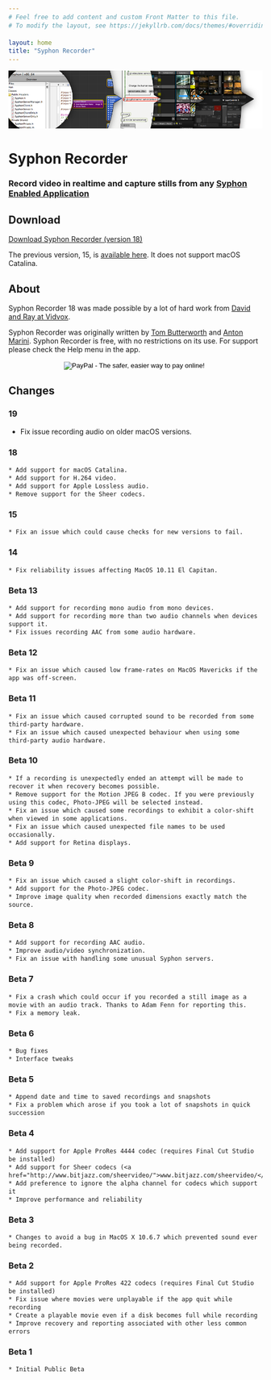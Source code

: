 ```yaml
---
# Feel free to add content and custom Front Matter to this file.
# To modify the layout, see https://jekyllrb.com/docs/themes/#overriding-theme-defaults

layout: home
title: "Syphon Recorder"
---
```


![Syphon](Headers/Header.png "Syphon")


# Syphon Recorder

### Record video in realtime and capture stills from any [Syphon Enabled Application](/)

## Download

[Download Syphon Recorder (version 18)](http://bit.ly/h1cLS5)

The previous version, 15, is [available here](http://syphon.v002.info/downloads/Syphon%20Recorder15.zip). It does not support macOS Catalina.

## About

Syphon Recorder 18 was made possible by a lot of hard work from [David and Ray at Vidvox](https://www.vidvox.net).

Syphon Recorder was originally written by [Tom Butterworth](http://kriss.cx/tom) and [Anton Marini](http://vade.info). Syphon Recorder is free, with no restrictions on its use. For support please check the Help menu in the app.

<div align="center">
	<form action="https://www.paypal.com/cgi-bin/webscr" method="post">
	<input 	type="hidden" name="cmd" value="_s-xclick">
		<input type="hidden" name="hosted_button_id" value="C98K2YZNQ8YSW">
		<input type="image" src="https://www.paypal.com/en_US/i/btn/btn_donate_SM.gif" border="0" name="submit" alt="PayPal - The safer, easier way to pay online!">
		<img alt="" border="0" src="https://www.paypal.com/en_US/i/scr/pixel.gif" width="1" height="1">
	</form>
</div>

## Changes

### 19

* Fix issue recording audio on older macOS versions.

### 18
	* Add support for macOS Catalina.
	* Add support for H.264 video.
	* Add support for Apple Lossless audio.
	* Remove support for the Sheer codecs.

### 15

    * Fix an issue which could cause checks for new versions to fail.

### 14

    * Fix reliability issues affecting MacOS 10.11 El Capitan.

### Beta 13
    * Add support for recording mono audio from mono devices.
    * Add support for recording more than two audio channels when devices support it.
	* Fix issues recording AAC from some audio hardware.

### Beta 12

	* Fix an issue which caused low frame-rates on MacOS Mavericks if the app was off-screen.

### Beta 11

	* Fix an issue which caused corrupted sound to be recorded from some third-party hardware.
	* Fix an issue which caused unexpected behaviour when using some third-party audio hardware.

### Beta 10
	* If a recording is unexpectedly ended an attempt will be made to recover it when recovery becomes possible.
	* Remove support for the Motion JPEG B codec. If you were previously using this codec, Photo-JPEG will be selected instead.
	* Fix an issue which caused some recordings to exhibit a color-shift when viewed in some applications.
	* Fix an issue which caused unexpected file names to be used occasionally.
	* Add support for Retina displays.

### Beta 9

	* Fix an issue which caused a slight color-shift in recordings.
	* Add support for the Photo-JPEG codec.
	* Improve image quality when recorded dimensions exactly match the source.

### Beta 8

	* Add support for recording AAC audio.
	* Improve audio/video synchronization.
	* Fix an issue with handling some unusual Syphon servers.

### Beta 7

	* Fix a crash which could occur if you recorded a still image as a movie with an audio track. Thanks to Adam Fenn for reporting this.
	* Fix a memory leak.

### Beta 6

	* Bug fixes
	* Interface tweaks

### Beta 5

	* Append date and time to saved recordings and snapshots
	* Fix a problem which arose if you took a lot of snapshots in quick succession

### Beta 4

	* Add support for Apple ProRes 4444 codec (requires Final Cut Studio be installed)
	* Add support for Sheer codecs (<a href="http://www.bitjazz.com/sheervideo/">www.bitjazz.com/sheervideo/</a>)
	* Add preference to ignore the alpha channel for codecs which support it
	* Improve performance and reliability

### Beta 3

	* Changes to avoid a bug in MacOS X 10.6.7 which prevented sound ever being recorded.

### Beta 2

	* Add support for Apple ProRes 422 codecs (requires Final Cut Studio be installed)
	* Fix issue where movies were unplayable if the app quit while recording
	* Create a playable movie even if a disk becomes full while recording
	* Improve recovery and reporting associated with other less common errors

### Beta 1

	* Initial Public Beta
